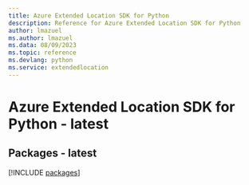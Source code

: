 ```yaml
---
title: Azure Extended Location SDK for Python
description: Reference for Azure Extended Location SDK for Python
author: lmazuel
ms.author: lmazuel
ms.data: 08/09/2023
ms.topic: reference
ms.devlang: python
ms.service: extendedlocation
---
```

# Azure Extended Location SDK for Python - latest
## Packages - latest
[!INCLUDE [packages](extended-location-index.md)]